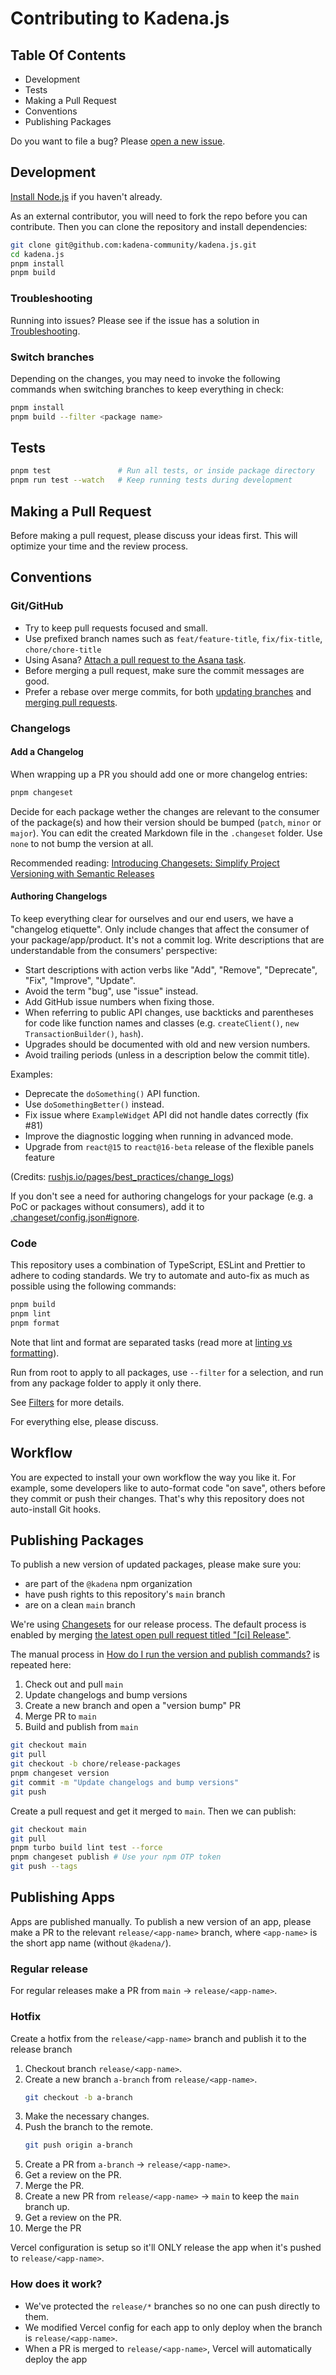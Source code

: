 # Contributing to Kadena.js

## Table Of Contents

- Development
- Tests
- Making a Pull Request
- Conventions
- Publishing Packages

Do you want to file a bug? Please [open a new issue][1].

## Development

[Install Node.js][2] if you haven't already.

As an external contributor, you will need to fork the repo before you can
contribute. Then you can clone the repository and install dependencies:

```sh
git clone git@github.com:kadena-community/kadena.js.git
cd kadena.js
pnpm install
pnpm build
```

### Troubleshooting

Running into issues? Please see if the issue has a solution in
[Troubleshooting][3].

### Switch branches

Depending on the changes, you may need to invoke the following commands when
switching branches to keep everything in check:

```sh
pnpm install
pnpm build --filter <package name>
```

## Tests

```sh
pnpm test               # Run all tests, or inside package directory
pnpm run test --watch   # Keep running tests during development
```

## Making a Pull Request

Before making a pull request, please discuss your ideas first. This will
optimize your time and the review process.

## Conventions

### Git/GitHub

- Try to keep pull requests focused and small.
- Use prefixed branch names such as `feat/feature-title`, `fix/fix-title`,
  `chore/chore-title`
- Using Asana? [Attach a pull request to the Asana task][4].
- Before merging a pull request, make sure the commit messages are good.
- Prefer a rebase over merge commits, for both [updating branches][5] and
  [merging pull requests][6].

### Changelogs

#### Add a Changelog

When wrapping up a PR you should add one or more changelog entries:

```sh
pnpm changeset
```

Decide for each package wether the changes are relevant to the consumer of the
package(s) and how their version should be bumped (`patch`, `minor` or `major`).
You can edit the created Markdown file in the `.changeset` folder. Use `none` to
not bump the version at all.

Recommended reading: [Introducing Changesets: Simplify Project Versioning with
Semantic Releases][7]

#### Authoring Changelogs

To keep everything clear for ourselves and our end users, we have a "changelog
etiquette". Only include changes that affect the consumer of your
package/app/product. It's not a commit log. Write descriptions that are
understandable from the consumers' perspective:

- Start descriptions with action verbs like "Add", "Remove", "Deprecate", "Fix",
  "Improve", "Update".
- Avoid the term "bug", use "issue" instead.
- Add GitHub issue numbers when fixing those.
- When referring to public API changes, use backticks and parentheses for code
  like function names and classes (e.g. `createClient()`,
  `new TransactionBuilder()`, `hash`).
- Upgrades should be documented with old and new version numbers.
- Avoid trailing periods (unless in a description below the commit title).

Examples:

- Deprecate the `doSomething()` API function.
- Use `doSomethingBetter()` instead.
- Fix issue where `ExampleWidget` API did not handle dates correctly (fix #81)
- Improve the diagnostic logging when running in advanced mode.
- Upgrade from `react@15` to `react@16-beta` release of the flexible panels
  feature

(Credits: [rushjs.io/pages/best_practices/change_logs][8])

If you don't see a need for authoring changelogs for your package (e.g. a PoC or
packages without consumers), add it to [.changeset/config.json#ignore][9].

### Code

This repository uses a combination of TypeScript, ESLint and Prettier to adhere
to coding standards. We try to automate and auto-fix as much as possible using
the following commands:

```sh
pnpm build
pnpm lint
pnpm format
```

Note that lint and format are separated tasks (read more at [linting vs
formatting][10]).

Run from root to apply to all packages, use `--filter` for a selection, and run
from any package folder to apply it only there.

See [Filters][11] for more details.

For everything else, please discuss.

## Workflow

You are expected to install your own workflow the way you like it. For example,
some developers like to auto-format code "on save", others before they commit or
push their changes. That's why this repository does not auto-install Git hooks.

## Publishing Packages

To publish a new version of updated packages, please make sure you:

- are part of the `@kadena` npm organization
- have push rights to this repository's `main` branch
- are on a clean `main` branch

We're using [Changesets][12] for our release process. The default process is
enabled by merging [the latest open pull request titled "\[ci\] Release"][13].

The manual process in [How do I run the version and publish commands?][14] is
repeated here:

1. Check out and pull `main`
2. Update changelogs and bump versions
3. Create a new branch and open a "version bump" PR
4. Merge PR to `main`
5. Build and publish from `main`

```sh
git checkout main
git pull
git checkout -b chore/release-packages
pnpm changeset version
git commit -m "Update changelogs and bump versions"
git push
```

Create a pull request and get it merged to `main`. Then we can publish:

```sh
git checkout main
git pull
pnpm turbo build lint test --force
pnpm changeset publish # Use your npm OTP token
git push --tags
```

## Publishing Apps

Apps are published manually. To publish a new version of an app, please make a
PR to the relevant `release/<app-name>` branch, where `<app-name>` is the short
app name (without `@kadena/`).

### Regular release

For regular releases make a PR from `main` -> `release/<app-name>`.

### Hotfix

Create a hotfix from the `release/<app-name>` branch and publish it to the
release branch

1. Checkout branch `release/<app-name>`.
2. Create a new branch `a-branch` from `release/<app-name>`.
   ```sh
   git checkout -b a-branch
   ```
3. Make the necessary changes.
4. Push the branch to the remote.
   ```sh
   git push origin a-branch
   ```
5. Create a PR from `a-branch` -> `release/<app-name>`.
6. Get a review on the PR.
7. Merge the PR.
8. Create a new PR from `release/<app-name>` -> `main` to keep the `main` branch
   up.
9. Get a review on the PR.
10. Merge the PR

Vercel configuration is setup so it'll ONLY release the app when it's pushed to
`release/<app-name>`.

### How does it work?

- We've protected the `release/*` branches so no one can push directly to them.
- We modified Vercel config for each app to only deploy when the branch is
  `release/<app-name>`.
- When a PR is merged to `release/<app-name>`, Vercel will automatically deploy
  the app

[1]: https://github.com/kadena-community/kadena.js/issues/new/choose
[2]: https://nodejs.org/en/download/package-manager
[3]: ./docs/troubleshooting.md
[4]: https://asana.com/guide/help/api/github#gl-key
[5]:
  https://docs.github.com/en/pull-requests/collaborating-with-pull-requests/proposing-changes-to-your-work-with-pull-requests/keeping-your-pull-request-in-sync-with-the-base-branch
[6]:
  https://docs.github.com/en/pull-requests/collaborating-with-pull-requests/incorporating-changes-from-a-pull-request/merging-a-pull-request
[7]:
  https://lirantal.com/blog/introducing-changesets-simplify-project-versioning-with-semantic-releases/
[8]: https://rushjs.io/pages/best_practices/change_logs
[9]: .changeset/config.json
[10]: ./docs/lint-vs-format.md
[11]: ./docs/pnpm-turbo-filter.md
[12]: https://github.com/changesets/changesets
[13]:
  https://github.com/search?q=repo%3Akadena-community%2Fkadena.js+%5Bci%5D+Release++&type=pullrequests&state=open
[14]:
  https://github.com/changesets/changesets/blob/main/docs/automating-changesets.md#how-do-i-run-the-version-and-publish-commands
